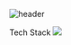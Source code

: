 ![header](https://capsule-render.vercel.app/api?type=waving&color=auto&height=270&section=header&text=Hello!&fontSize=90&fontAlign=50&fontAlignY=40)

Tech Stack
<img src="https://img.shields.io/badge/javascript-20232a.svg?style=for-the-badge&logo=javascript&logoColor=61DAFB" />
<!--
**Dev-Wi/Dev-Wi** is a ✨ _special_ ✨ repository because its `README.md` (this file) appears on your GitHub profile.

Here are some ideas to get you started:

- 🔭 I’m currently working on ...
- 🌱 I’m currently learning ...
- 👯 I’m looking to collaborate on ...
- 🤔 I’m looking for help with ...
- 💬 Ask me about ...
- 📫 How to reach me: ...
- 😄 Pronouns: ...
- ⚡ Fun fact: ...
-->
